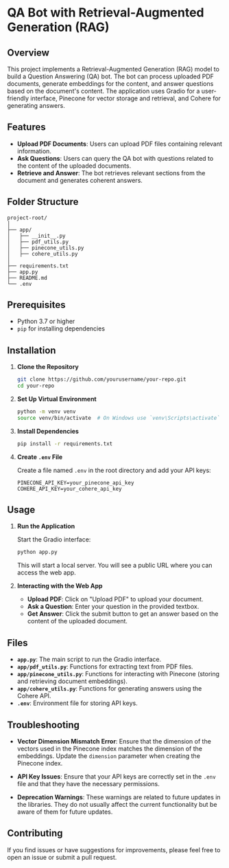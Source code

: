 # QA Bot with Retrieval-Augmented Generation (RAG)

## Overview

This project implements a Retrieval-Augmented Generation (RAG) model to build a Question Answering (QA) bot. The bot can process uploaded PDF documents, generate embeddings for the content, and answer questions based on the document's content. The application uses Gradio for a user-friendly interface, Pinecone for vector storage and retrieval, and Cohere for generating answers.

## Features

- **Upload PDF Documents**: Users can upload PDF files containing relevant information.
- **Ask Questions**: Users can query the QA bot with questions related to the content of the uploaded documents.
- **Retrieve and Answer**: The bot retrieves relevant sections from the document and generates coherent answers.

## Folder Structure

```
project-root/
│
├── app/
│   ├── __init__.py
│   ├── pdf_utils.py
│   ├── pinecone_utils.py
│   ├── cohere_utils.py
│
├── requirements.txt
├── app.py
├── README.md
└── .env
```

## Prerequisites

- Python 3.7 or higher
- `pip` for installing dependencies

## Installation

1. **Clone the Repository**

   ```bash
   git clone https://github.com/yourusername/your-repo.git
   cd your-repo
   ```

2. **Set Up Virtual Environment**

   ```bash
   python -m venv venv
   source venv/bin/activate  # On Windows use `venv\Scripts\activate`
   ```

3. **Install Dependencies**

   ```bash
   pip install -r requirements.txt
   ```

4. **Create `.env` File**

   Create a file named `.env` in the root directory and add your API keys:

   ```env
   PINECONE_API_KEY=your_pinecone_api_key
   COHERE_API_KEY=your_cohere_api_key
   ```

## Usage

1. **Run the Application**

   Start the Gradio interface:

   ```bash
   python app.py
   ```

   This will start a local server. You will see a public URL where you can access the web app.

2. **Interacting with the Web App**

   - **Upload PDF**: Click on "Upload PDF" to upload your document.
   - **Ask a Question**: Enter your question in the provided textbox.
   - **Get Answer**: Click the submit button to get an answer based on the content of the uploaded document.

## Files

- **`app.py`**: The main script to run the Gradio interface.
- **`app/pdf_utils.py`**: Functions for extracting text from PDF files.
- **`app/pinecone_utils.py`**: Functions for interacting with Pinecone (storing and retrieving document embeddings).
- **`app/cohere_utils.py`**: Functions for generating answers using the Cohere API.
- **`.env`**: Environment file for storing API keys.

## Troubleshooting

- **Vector Dimension Mismatch Error**:
  Ensure that the dimension of the vectors used in the Pinecone index matches the dimension of the embeddings. Update the `dimension` parameter when creating the Pinecone index.

- **API Key Issues**:
  Ensure that your API keys are correctly set in the `.env` file and that they have the necessary permissions.

- **Deprecation Warnings**:
  These warnings are related to future updates in the libraries. They do not usually affect the current functionality but be aware of them for future updates.

## Contributing

If you find issues or have suggestions for improvements, please feel free to open an issue or submit a pull request.
